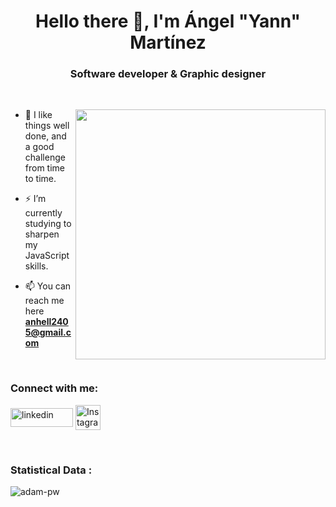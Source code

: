<h1 align="center">Hello there 👋, I'm Ángel "Yann" Martínez</h1>
<h3 align="center">Software developer & Graphic designer <!--And videogame lover :D but its a secret--></h3>

<br>

<!--<p><img align="right" src="https://github.com/jmontes33/jmontes33/assets/109598200/d38b2e84-ca6d-4e2c-9974-ec88c75b7950" alt="jmontes33" /></p>-->
<p><img align="right" src="https://github.com/YagannaZ/YagannaZ/assets/93206491/f465f709-2a08-45d9-951c-04fff02c40b7" width="400"></p>

- :muscle: I like things well done, and a good challenge from time to time.

- ⚡ I’m currently studying to sharpen my JavaScript skills.

- 📫 You can reach me here **anhell2405@gmail.com**

<br>

<h3 align="left">Connect with me:</h3>
<p>
  <a href="https://www.linkedin.com/in/%C3%A1ngel-mart%C3%ADnez-661819172/" target="blank"><img align="center"
      src="https://raw.githubusercontent.com/rahuldkjain/github-profile-readme-generator/master/src/images/icons/Social/linked-in-alt.svg"
      alt="linkedin" height="30" width="100"/></a>
  <a href="https://www.instagram.com/an_hiel/?hl=es" target="blank"><img align="center"
      src="https://github.com/jmontes33/jmontes33/assets/109598200/7cfc7b57-e432-474b-8a60-b14e980030a7"
      alt="Instagram" height="40" width="40" /></a>
</p>

<br>

<h3>Statistical Data :</h3>
<p><img align="left"
    src="https://github-readme-stats.vercel.app/api/top-langs?username=yagannaz&show_icons=true&locale=en&bg_color=0d1117&text_color=ffffff&layout=compact"
    alt="adam-pw" 
    bg_color=#808080/></p>
